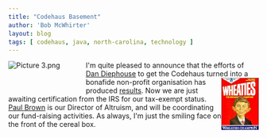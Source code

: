 ```yaml
---
title: "Codehaus Basement"
author: 'Bob McWhirter'
layout: blog
tags: [ codehaus, java, north-carolina, technology ]
---
```

<a href="http://xircles.codehaus.org/">
  <img width="156" height="52" align="left" alt="Picture 3.png" id="image65" title="Picture 3.png" src="/blog/assets/Picture%203.png"/>
</a> I'm quite pleased to announce that the efforts of <a href="http://netzooid.com/blog/">Dan Diephouse</a> to get the Codehaus turned into a <img width="75" height="105" align="right" alt="wheaties.jpg" id="image66" title="wheaties.jpg" src="/blog/assets/wheaties.jpg"/>bonafide non-profit organisation has produced <a href="http://www.secretary.state.nc.us/Corporations/Corp.aspx?PitemId=7999137">results</a>. Now we are just awaiting certification from the IRS for our tax-exempt status.  <a href="http://mult.ifario.us/">Paul Brown</a> is our Director of Altruism, and will be coordinating our fund-raising activities.  As always, I'm just the smiling face on the front of the cereal box.
